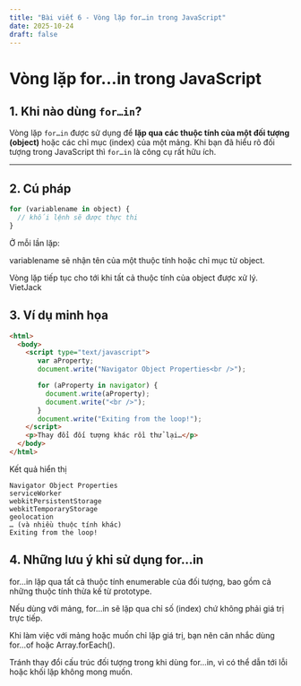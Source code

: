 ```yaml
---
title: "Bài viết 6 - Vòng lặp for…in trong JavaScript"
date: 2025-10-24
draft: false
---
```


# Vòng lặp for…in trong JavaScript

## 1. Khi nào dùng `for…in`?

Vòng lặp `for…in` được sử dụng để **lặp qua các thuộc tính của một đối tượng (object)** hoặc các chỉ mục (index) của một mảng. Khi bạn đã hiểu rõ đối tượng trong JavaScript thì `for…in` là công cụ rất hữu ích. 

---

## 2. Cú pháp

```js
for (variablename in object) {
  // khối lệnh sẽ được thực thi
}
```
Ở mỗi lần lặp:

variablename sẽ nhận tên của một thuộc tính hoặc chỉ mục từ object.

Vòng lặp tiếp tục cho tới khi tất cả thuộc tính của object được xử lý. 
VietJack

## 3. Ví dụ minh họa
```html
<html>
  <body>
    <script type="text/javascript">
       var aProperty;
       document.write("Navigator Object Properties<br />");

       for (aProperty in navigator) {
         document.write(aProperty);
         document.write("<br />");
       }
       document.write("Exiting from the loop!");
    </script>
    <p>Thay đổi đối tượng khác rồi thử lại…</p>
  </body>
</html>
```
Kết quả hiển thị

```vbnet
Navigator Object Properties
serviceWorker
webkitPersistentStorage
webkitTemporaryStorage
geolocation
… (và nhiều thuộc tính khác)
Exiting from the loop!
```

## 4. Những lưu ý khi sử dụng for…in
for…in lặp qua tất cả thuộc tính enumerable của đối tượng, bao gồm cả những thuộc tính thừa kế từ prototype.

Nếu dùng với mảng, for…in sẽ lặp qua chỉ số (index) chứ không phải giá trị trực tiếp.

Khi làm việc với mảng hoặc muốn chỉ lặp giá trị, bạn nên cân nhắc dùng for…of hoặc Array.forEach().

Tránh thay đổi cấu trúc đối tượng trong khi dùng for…in, vì có thể dẫn tới lỗi hoặc khối lặp không mong muốn.